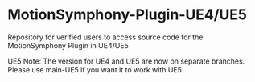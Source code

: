 # MotionSymphony-Plugin-UE4/UE5
Repository for verified users to access source code for the MotionSymphony Plugin in UE4/UE5


UE5 Note: The version for UE4 and UE5 are now on separate branches. Please use main-UE5 if you want it to work with UE5.
